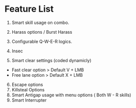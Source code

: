 # Feature List 

1) Smart skill usage on combo.
2) Harass options / Burst Harass
3) Configurable Q-W-E-R logics.
4) Insec

5) Smart clear settings (coded dynamicly)
- Fast clear option > Default V + LMB
- Free lane option > Default X + LMB
6) Escape options
7) Killsteal Options
8) Smart Antigap usage with menu options ( Both W - R skills)
9) Smart Interrupter

